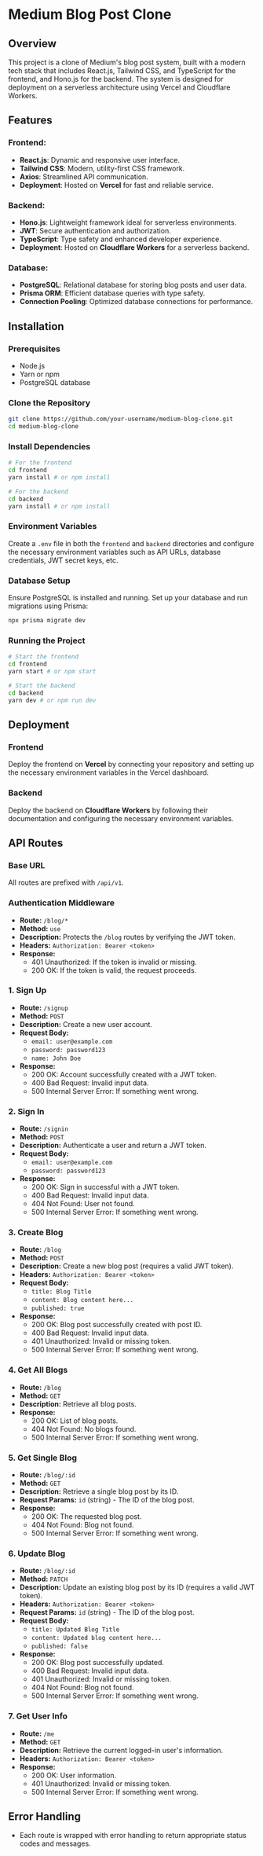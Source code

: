 # Medium Blog Post Clone

## Overview

This project is a clone of Medium's blog post system, built with a modern tech stack that includes React.js, Tailwind CSS, and TypeScript for the frontend, and Hono.js for the backend. The system is designed for deployment on a serverless architecture using Vercel and Cloudflare Workers.

## Features

### Frontend:

- **React.js**: Dynamic and responsive user interface.
- **Tailwind CSS**: Modern, utility-first CSS framework.
- **Axios**: Streamlined API communication.
- **Deployment**: Hosted on **Vercel** for fast and reliable service.

### Backend:

- **Hono.js**: Lightweight framework ideal for serverless environments.
- **JWT**: Secure authentication and authorization.
- **TypeScript**: Type safety and enhanced developer experience.
- **Deployment**: Hosted on **Cloudflare Workers** for a serverless backend.

### Database:

- **PostgreSQL**: Relational database for storing blog posts and user data.
- **Prisma ORM**: Efficient database queries with type safety.
- **Connection Pooling**: Optimized database connections for performance.

## Installation

### Prerequisites

- Node.js
- Yarn or npm
- PostgreSQL database

### Clone the Repository

```bash
git clone https://github.com/your-username/medium-blog-clone.git
cd medium-blog-clone
```

### Install Dependencies

```bash
# For the frontend
cd frontend
yarn install # or npm install

# For the backend
cd backend
yarn install # or npm install
```

### Environment Variables

Create a `.env` file in both the `frontend` and `backend` directories and configure the necessary environment variables such as API URLs, database credentials, JWT secret keys, etc.

### Database Setup

Ensure PostgreSQL is installed and running. Set up your database and run migrations using Prisma:

```bash
npx prisma migrate dev
```

### Running the Project

```bash
# Start the frontend
cd frontend
yarn start # or npm start

# Start the backend
cd backend
yarn dev # or npm run dev
```

## Deployment

### Frontend

Deploy the frontend on **Vercel** by connecting your repository and setting up the necessary environment variables in the Vercel dashboard.

### Backend

Deploy the backend on **Cloudflare Workers** by following their documentation and configuring the necessary environment variables.

## API Routes

### Base URL

All routes are prefixed with `/api/v1`.

### Authentication Middleware

- **Route:** `/blog/*`
- **Method:** `use`
- **Description:** Protects the `/blog` routes by verifying the JWT token.
- **Headers:** `Authorization: Bearer <token>`
- **Response:**
  - 401 Unauthorized: If the token is invalid or missing.
  - 200 OK: If the token is valid, the request proceeds.

### 1. Sign Up

- **Route:** `/signup`
- **Method:** `POST`
- **Description:** Create a new user account.
- **Request Body:**
  - `email: user@example.com`
  - `password: password123`
  - `name: John Doe`
- **Response:**
  - 200 OK: Account successfully created with a JWT token.
  - 400 Bad Request: Invalid input data.
  - 500 Internal Server Error: If something went wrong.

### 2. Sign In

- **Route:** `/signin`
- **Method:** `POST`
- **Description:** Authenticate a user and return a JWT token.
- **Request Body:**
  - `email: user@example.com`
  - `password: password123`
- **Response:**
  - 200 OK: Sign in successful with a JWT token.
  - 400 Bad Request: Invalid input data.
  - 404 Not Found: User not found.
  - 500 Internal Server Error: If something went wrong.

### 3. Create Blog

- **Route:** `/blog`
- **Method:** `POST`
- **Description:** Create a new blog post (requires a valid JWT token).
- **Headers:** `Authorization: Bearer <token>`
- **Request Body:**
  - `title: Blog Title`
  - `content: Blog content here...`
  - `published: true`
- **Response:**
  - 200 OK: Blog post successfully created with post ID.
  - 400 Bad Request: Invalid input data.
  - 401 Unauthorized: Invalid or missing token.
  - 500 Internal Server Error: If something went wrong.

### 4. Get All Blogs

- **Route:** `/blog`
- **Method:** `GET`
- **Description:** Retrieve all blog posts.
- **Response:**
  - 200 OK: List of blog posts.
  - 404 Not Found: No blogs found.
  - 500 Internal Server Error: If something went wrong.

### 5. Get Single Blog

- **Route:** `/blog/:id`
- **Method:** `GET`
- **Description:** Retrieve a single blog post by its ID.
- **Request Params:** `id` (string) - The ID of the blog post.
- **Response:**
  - 200 OK: The requested blog post.
  - 404 Not Found: Blog not found.
  - 500 Internal Server Error: If something went wrong.

### 6. Update Blog

- **Route:** `/blog/:id`
- **Method:** `PATCH`
- **Description:** Update an existing blog post by its ID (requires a valid JWT token).
- **Headers:** `Authorization: Bearer <token>`
- **Request Params:** `id` (string) - The ID of the blog post.
- **Request Body:**
  - `title: Updated Blog Title`
  - `content: Updated blog content here...`
  - `published: false`
- **Response:**
  - 200 OK: Blog post successfully updated.
  - 400 Bad Request: Invalid input data.
  - 401 Unauthorized: Invalid or missing token.
  - 404 Not Found: Blog not found.
  - 500 Internal Server Error: If something went wrong.

### 7. Get User Info

- **Route:** `/me`
- **Method:** `GET`
- **Description:** Retrieve the current logged-in user's information.
- **Headers:** `Authorization: Bearer <token>`
- **Response:**
  - 200 OK: User information.
  - 401 Unauthorized: Invalid or missing token.
  - 500 Internal Server Error: If something went wrong.

## Error Handling

- Each route is wrapped with error handling to return appropriate status codes and messages.
